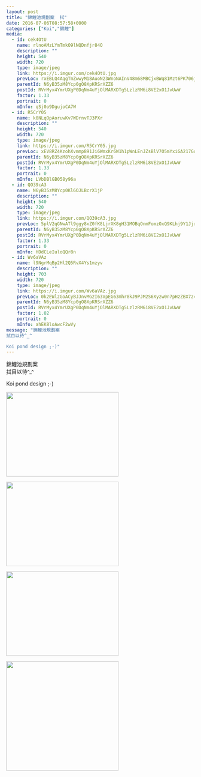 ```yaml
---
layout: post
title: "錦鯉池規劃案  拭"
date: 2016-07-06T08:57:58+0000
categories: ["Koi","錦鯉"] 
media:
  - id: cek4OtU
    name: rlnoAMzLYmTmkO9lNQDnfjr84O
    description: ""   
    height: 540
    width: 720
    type: image/jpeg
    link: https://i.imgur.com/cek4OtU.jpg
    prevLoc: rxEBLQ4AqgTmZwwyM18AuoN23WnoNAInV48m68MBCjxBWq81Mzt6PK706j65uvO0oOz1QEs769yMDgzoiDl4Xzv0jVioyO65KYqNSyvnm4QAMwiLAOPy9LVRFlokXq05gNuPNPxJP2rEfLprw6GgWVCkBAKE4j37sOKmg8ppRVsR2W8pOooVuklP5NkPLqhXn7BL7LQNHoYGg4wgB0c6BQEKmMkEtKVWNOrpy7I988L43N9BfJ0DWQoDEzcnDzGkLo6p
    parentId: N6yB35zM8Ycp0gO8XpKRSrXZZ6
    postId: RVrMyx4YmrUXgP0DqNm4uYjOlMARXDTg5LzlzRM6i8VE2xO1JvUwW
    factor: 1.33
    portrait: 0
    mInfo: qSj0o9DgujoCA7W
  - id: R5CrY05
    name: k0NLqOpAoruwKv7WDrnvTJ3PXr
    description: ""   
    height: 540
    width: 720
    type: image/jpeg
    link: https://i.imgur.com/R5CrY05.jpg
    prevLoc: xEV8RZ4KzohXvmmp891Ji6WmxKr6W1h1pWnLEnJZsBlV7O5mYxiGA217GoGnIgNY9Nn4ELu23mkxDPBZuBJmnjxYV2iZKGD9DxV3C28v1MXq9YCkvxEqgElMCmBv6QPrw4Hz89Ym0v6yIJ5xrgA6gBSDxgYv0vmktQZ2Xo88GwhPEJ41kXXmUWX4RBWVKkSKB3VM2YjwTZJq90BARjf4LYxDo8jruyl5ALm9nzsvlLDX9Q76TovVjEYV1ktoYEzyLXXp
    parentId: N6yB35zM8Ycp0gO8XpKRSrXZZ6
    postId: RVrMyx4YmrUXgP0DqNm4uYjOlMARXDTg5LzlzRM6i8VE2xO1JvUwW
    factor: 1.33
    portrait: 0
    mInfo: LVbDBlGB058y96a
  - id: QO39cA3
    name: N6yB35zM8Ycp0Kl6OJLBcrX1jP
    description: ""   
    height: 540
    width: 720
    type: image/jpeg
    link: https://i.imgur.com/QO39cA3.jpg
    prevLoc: 5plV2qGNwATl9ggy8xZ0fK8LjrXK8gH31MOBqOnmFomzOxQ9KLhj9Y1JjxjEiR74z7KGnZImLEJDQxj4S9EXLqo8VVFV04lm7KRrFWZ6P23YL1Iqpm1JYqr4HMPmYL31g5tQM8n4y5KwTB6pgPwmwgHVqJJR81BOFkZ6VBJJEjtMlQ4z3PPjTpKNmMpnAGSZWjJwR8BZU7GwowWV9xTYZ30O7nmpcm8RVJXE8MSPX0VB5M05s6Xxl7AxLDcGOQ6VlQK9
    parentId: N6yB35zM8Ycp0gO8XpKRSrXZZ6
    postId: RVrMyx4YmrUXgP0DqNm4uYjOlMARXDTg5LzlzRM6i8VE2xO1JvUwW
    factor: 1.33
    portrait: 0
    mInfo: HDdCLeIuloQQr8n
  - id: Wv6aVAz
    name: l9NgrMqBp2Hl2Q5RvX4Ys1mzyv
    description: ""   
    height: 703
    width: 720
    type: image/jpeg
    link: https://i.imgur.com/Wv6aVAz.jpg
    prevLoc: 0k2EWlzGoACyBJJnvMG2I63VpEG63mhr8kJ9PJM2S6Xyzw0n7pHzZBX7z4z5cmLEXgyRNKUqxL2y4EgXSW1LqNp7WDHo34rLXmGnUE874oVLozSrWKk2Mrn3hDPYB9YLAVfl9m4X52B1u8R3M2qzyWsGDDDPQ8MyTA1wp5xxOMhKl17LQ44xFL2gVKL6BrFDy91yykY7I9mBVZ5MzYH8zWyXgmJBf7j665vjljTRnD9ZQwXAImNPoW4PROcg2XAk37JD
    parentId: N6yB35zM8Ycp0gO8XpKRSrXZZ6
    postId: RVrMyx4YmrUXgP0DqNm4uYjOlMARXDTg5LzlzRM6i8VE2xO1JvUwW
    factor: 1.02
    portrait: 0
    mInfo: ahEK8loAwcF2wVy
message: "錦鯉池規劃案  
拭目以待^_^  

Koi pond design ;-)"
---
```


錦鯉池規劃案  
拭目以待^_^  

Koi pond design ;-)


[//]: #media:  
<a href="https://i.imgur.com/cek4OtU.jpg"><img src="https://i.imgur.com/cek4OtU.jpg" height="225" width="300" /></a>


<a href="https://i.imgur.com/R5CrY05.jpg"><img src="https://i.imgur.com/R5CrY05.jpg" height="225" width="300" /></a>


<a href="https://i.imgur.com/QO39cA3.jpg"><img src="https://i.imgur.com/QO39cA3.jpg" height="225" width="300" /></a>


<a href="https://i.imgur.com/Wv6aVAz.jpg"><img src="https://i.imgur.com/Wv6aVAz.jpg" height="292" width="300" /></a>
